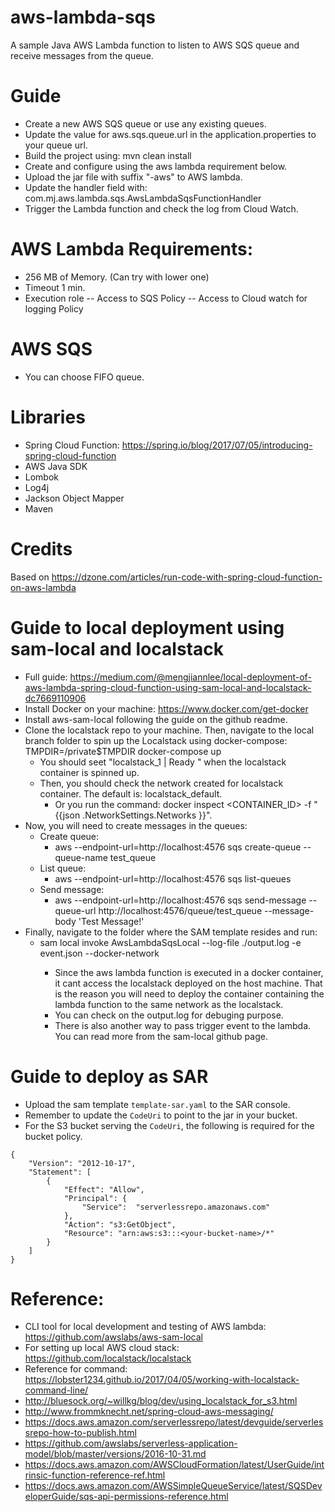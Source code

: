 # aws-lambda-sqs
A sample Java AWS Lambda function to listen to AWS SQS queue and receive messages from the queue.

# Guide
- Create a new AWS SQS queue or use any existing queues.
- Update the value for aws.sqs.queue.url in the application.properties to your queue url.
- Build the project using: mvn clean install
- Create and configure using the aws lambda requirement below.
- Upload the jar file with suffix "-aws" to AWS lambda.
- Update the handler field with: com.mj.aws.lambda.sqs.AwsLambdaSqsFunctionHandler
- Trigger the Lambda function and check the log from Cloud Watch.

# AWS Lambda Requirements:
- 256 MB of Memory. (Can try with lower one)
- Timeout 1 min.
- Execution role
-- Access to SQS Policy
-- Access to Cloud watch for logging Policy

# AWS SQS 
- You can choose FIFO queue.

# Libraries
- Spring Cloud Function: https://spring.io/blog/2017/07/05/introducing-spring-cloud-function
- AWS Java SDK
- Lombok
- Log4j
- Jackson Object Mapper
- Maven

# Credits
Based on https://dzone.com/articles/run-code-with-spring-cloud-function-on-aws-lambda

# Guide to local deployment using sam-local and localstack
- Full guide: https://medium.com/@mengjiannlee/local-deployment-of-aws-lambda-spring-cloud-function-using-sam-local-and-localstack-dc7669110906
- Install Docker on your machine: https://www.docker.com/get-docker
- Install aws-sam-local following the guide on the github readme.
- Clone the localstack repo to your machine. Then, navigate to the local branch folder to spin up the Localstack using docker-compose: TMPDIR=/private$TMPDIR docker-compose up
  - You should seet "localstack_1 | Ready " when the localstack container is spinned up.
  - Then, you should check the network created for localstack container. The default is: localstack_default. 
    - Or you run the command: docker inspect <CONTAINER_ID> -f "{{json .NetworkSettings.Networks }}".
- Now, you will need to create messages in the queues:
  - Create queue: 
    - aws --endpoint-url=http://localhost:4576 sqs create-queue --queue-name test_queue
  - List queue:
    - aws --endpoint-url=http://localhost:4576 sqs list-queues
  - Send message: 
    - aws --endpoint-url=http://localhost:4576 sqs send-message --queue-url http://localhost:4576/queue/test_queue --message-body 'Test Message!'
- Finally, navigate to the folder where the SAM template resides and run:
  - sam local invoke AwsLambdaSqsLocal --log-file ./output.log -e event.json --docker-network <LOCALSTACK NETWORK>
    - Since the aws lambda function is executed in a docker container, it cant access the localstack deployed on the host machine. That is the reason you will need to deploy the container containing the lambda function to the same network as the localstack.
    - You can check on the output.log for debuging purpose.
    - There is also another way to pass trigger event to the lambda. You can read more from the sam-local github page.

# Guide to deploy as SAR
- Upload the sam template `template-sar.yaml` to the SAR console.
- Remember to update the `CodeUri` to point to the jar in your bucket.
- For the S3 bucket serving the `CodeUri`, the following is required for the bucket policy.
````
{
    "Version": "2012-10-17",
    "Statement": [
        {
            "Effect": "Allow",
            "Principal": {
                "Service":  "serverlessrepo.amazonaws.com"
            },
            "Action": "s3:GetObject",
            "Resource": "arn:aws:s3:::<your-bucket-name>/*"
        }
    ]
}
````


# Reference:
- CLI tool for local development and testing of AWS lambda: https://github.com/awslabs/aws-sam-local
- For setting up local AWS cloud stack: https://github.com/localstack/localstack
- Reference for command: https://lobster1234.github.io/2017/04/05/working-with-localstack-command-line/
- http://bluesock.org/~willkg/blog/dev/using_localstack_for_s3.html
- http://www.frommknecht.net/spring-cloud-aws-messaging/
- https://docs.aws.amazon.com/serverlessrepo/latest/devguide/serverlessrepo-how-to-publish.html
- https://github.com/awslabs/serverless-application-model/blob/master/versions/2016-10-31.md
- https://docs.aws.amazon.com/AWSCloudFormation/latest/UserGuide/intrinsic-function-reference-ref.html
- https://docs.aws.amazon.com/AWSSimpleQueueService/latest/SQSDeveloperGuide/sqs-api-permissions-reference.html
